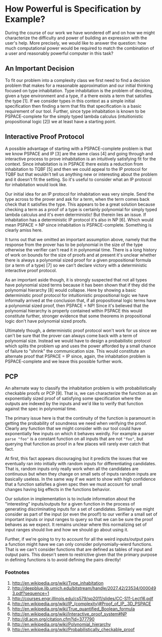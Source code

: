 # How Powerful is Specification by Example?

During the course of our work we have wondered off and on how we might characterize the difficulty and power of building an expression with the user's help. More precisely, we would like to answer the question: how much computational power would be required to match the combination of a user and reasonably powerful computer in this task?

## An Important Decision

To fit our problem into a  complexity class we first need to find a decision problem that makes for a reasonable approximation and our initial thinking focused on type inhabitation. Type inhabitation is the problem of deciding, given a type environment and a type, if a there exists a term that satisfies the type [1]. If we consider types in this context as a simple initial specification then finding a term that fits that specification is a basic requirement of our tool. Further, since type inhabitation is known to be PSPACE-complete for the simply typed lambda calculus (intuitionistic propositional logic [2]) we at least have a starting point.

## Interactive Proof Protocol

A possible advantage of starting with a PSPACE-complete problem is that we know PSPACE and IP [3] are the same class [4] and going through and interactive process to prove inhabitation is an intuitively satisfying fit for the context. Since inhabitation is in PSPACE there exists a reduction from inhabitation to TQBF [5] and then we could appeal to the IP protocol for TQBF but that wouldn't tell us anything new or interesting about the problem and it doesn't fit the setting. So it's useful to consider what an IP protocol for inhabitation would look like.

Our initial idea for an IP protocol for inhabitation was very simple. Send the type across to the prover and ask for a term, when the term comes back check that it satisfies the type. This appears to be a great solution because checking a term as a proof of a type is certainly polynomial for simply typed lambda calculus and it's even deterministic! But therein lies an issue. If inhabitation has a deterministic IP protocol it's also in NP [6]. Which would mean PSPACE = NP since inhabitation is PSPACE-complete. Something is clearly amiss here.

It turns out that we omitted an important assumption above, namely that the response from the prover has to be polynomial in the size of the type otherwise the verifier can't read it in polynomial time. There is a long history of work on bounds for the size of proofs and at present it's unclear whether there is always a polynomial sized proof for a given propositional formula (or a term of a type) [7] so we can't declare victory with a deterministic interactive proof protocol.

As an important aside though, it is strongly suspected that not all types have polynomial sized terms because it has been shown that if they did the polynomial hierarchy [8] would collapse. Here by showing a basic deterministic proof protocol for intuitionistic propositional logic we have informally arrived at the conclusion that, if all propositional logic terms have a polynomial sized proof, then PSPACE = NP! Since it's believed that the polynomial hierarchy is properly contained within PSPACE this would constitute further, stronger evidence that some theorems in propositional logic don't have polynomial sized proofs.

Ultimately though, a deterministic proof protocol won't work for us since we can't be sure that the prover can always come back with a term of polynomial size. Instead we would have to design a probabilistic protocol which splits the problem up and uses the power afforded by a small chance of failure to "shrink" the communication size. This would constitute an alternate proof that PSPACE = IP since, again, the inhabitation problem is PSPACE-complete and we leave this possible further work.

## PCP

An alternate way to classify the inhabitation problem is with probabilistically checkable proofs or PCP [9]. That is, we can characterize the function as an exponentially sized proof of satisfying some specification where the outputs are indexed by the inputs and we'd like to verify that function against the spec in polynomial time.

The primary issue here is that the continuity of the function is paramount in getting the probability of soundness we need when verifying the proof. Clearly any function that we might consider with our tool could have exponentially few inputs on which it behaves weirdly. For example a parser `parse "foo"` is a constant function on all inputs that are not `"foo"`, but querying that function as proof in a few places will rarely ever catch that fact.

At first, this fact appears discouraging but it predicts the issues that we eventually ran into initially with random inputs for differentiating candidates. That is, random inputs only really work when all the candidates are continuous but when they change on small sets of inputs random inputs are basically useless. In the same way if we want to show with high confidence that a function satisfies a given spec then we must account for small changes having big effects in the functions behavior.

Our solution in implementation is to include information about the "interesting" inputs/outputs for a given function in the process of generating discriminating inputs for a set of candidates. Similarly we might consider as part of the input (or even the proof!) to our verifier a small set of important inputs or input ranges to query so that we can be sure the proof behaves as we expect. It remains unclear where this normalizing set of input ranges should live and how we should go about using it.

Further, if we're going to try to account for all the weird inputs/output pairs a function might have we can only consider polynomially-wierd functions. That is we can't consider functions that are defined as tables of input and output pairs. This doesn't seem to restrictive given that the primary purpose in defining functions is to avoid defining the pairs directly!

### Footnotes

1. http://en.wikipedia.org/wiki/Type_inhabitation
2. http://deepblue.lib.umich.edu/bitstream/handle/2027.42/23534/0000493.pdf?sequence=1
3. http://courses.engr.illinois.edu/cs579/sp2011/slides/CC-S11-Lect16.pdf
4. http://en.wikipedia.org/wiki/IP_(complexity)#Proof_of_IP_.3D_PSPACE
5. http://en.wikipedia.org/wiki/True_quantified_Boolean_formula
6. http://en.wikipedia.org/wiki/Interactive_proof_system#NP
7. http://dl.acm.org/citation.cfm?id=377790
8. http://en.wikipedia.org/wiki/Polynomial_hierarchy
9. http://en.wikipedia.org/wiki/Probabilistically_checkable_proof
